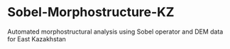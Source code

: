 # Sobel-Morphostructure-KZ
Automated morphostructural analysis using Sobel operator and DEM data for East Kazakhstan
